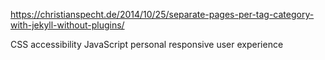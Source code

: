 https://christianspecht.de/2014/10/25/separate-pages-per-tag-category-with-jekyll-without-plugins/

CSS
accessibility
JavaScript
personal
responsive
user experience